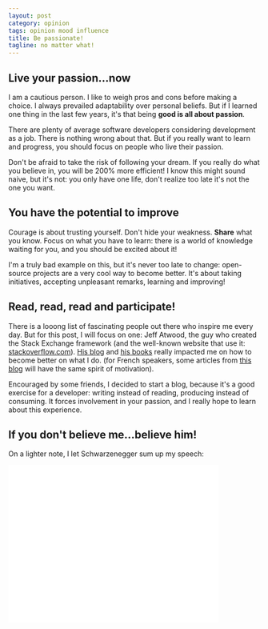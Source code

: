 ```yaml
---
layout: post
category: opinion
tags: opinion mood influence
title: Be passionate!
tagline: no matter what!
---
```



Live your passion...now
-----------------------

I am a cautious person. I like to weigh pros and cons before making a choice. I always prevailed adaptability over personal beliefs. But if I learned one thing in the last few years, it's that being **good is all about passion**.

There are plenty of average software developers considering development as a job. There is nothing wrong about that. But if you really want to learn and progress, you should focus on people who live their passion.

Don't be afraid to take the risk of following your dream. If you really do what you believe in, you will be 200% more efficient! I know this might sound naive, but it's not: you only have one life, don't realize too late it's not the one you want.

You have the potential to improve
---------------------------------

Courage is about trusting yourself. Don't hide your weakness. **Share** what you know. Focus on what you have to learn: there is a world of knowledge waiting for you, and you should be excited about it!

I'm a truly bad example on this, but it's never too late to change: open-source projects are a very cool way to become better. It's about taking initiatives, accepting unpleasant remarks, learning and improving!

Read, read, read and participate!
---------------------------------

There is a looong list of fascinating people out there who inspire me every day. But for this post, I will focus on one: Jeff Atwood, the guy who created the Stack Exchange framework (and the well-known website that use it: [stackoverflow.com][1]). [His blog][2] and [his books][3] really impacted me on how to become better on what I do. (for French speakers, some articles from [this blog][4] will have the same spirit of motivation).

Encouraged by some friends, I decided to start a blog, because it's a good exercise for a developer: writing instead of reading, producing instead of consuming. It forces involvement in your passion, and I really hope to learn about this experience.

If you don't believe me...believe him!
--------------------------------------

On a lighter note, I let Schwarzenegger sum up my speech:

<iframe width="420" height="315" src="//www.youtube.com/embed/vH0nP4NzS9M" frameborder="0" ></iframe>

[1]: http://stackoverflow.com
[2]: http://www.codinghorror.com/blog/ "Coding Horror Blog"
[3]: http://www.codinghorror.com/blog/2012/07/coding-horror-the-book.html "Books section of coding horror"
[4]: http://vincent.jousse.org/ "Blog de Vincent Jousse"
